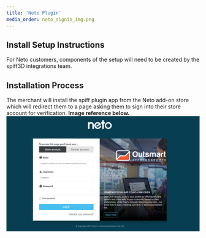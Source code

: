 ```yaml
---
title: 'Neto Plugin'
media_order: neto_signin_img.png
---
```


## Install Setup Instructions
For Neto customers, components of the setup will need to be created by the spiff3D integrations team.

## Installation Process
The merchant will install the spiff plugin app from the Neto add-on store which will redirect them to a page asking them to sign into their store account for verification. **Image reference  below.**
![](neto_signin_img.png)